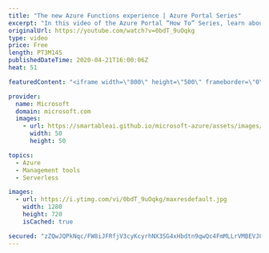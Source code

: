 ```yaml
---
title: "The new Azure Functions experience | Azure Portal Series"
excerpt: "In this video of the Azure Portal “How To” Series, learn about the new and improved way to create and manage Azure Functions using the Azure Portal.   Try out these features in the Azure portal: https://portal.azure.com    Keep connected on Twitter: https://twitter.com/AzurePortal    And make sure to"
originalUrl: https://youtube.com/watch?v=0bdT_9uOqkg
type: video
price: Free
length: PT3M14S
publishedDateTime: 2020-04-21T16:00:06Z
heat: 51

featuredContent: "<iframe width=\"800\" height=\"500\" frameborder=\"0\" src=\"https://www.youtube.com/embed/0bdT_9uOqkg\" allow=\"accelerometer; autoplay; encrypted-media; gyroscope; picture-in-picture\" allowfullscreen></iframe>"

provider:
  name: Microsoft
  domain: microsoft.com
  images:
    - url: https://smartableai.github.io/microsoft-azure/assets/images/organizations/microsoft.com-50x50.jpg
      width: 50
      height: 50

topics:
  - Azure
  - Management tools
  - Serverless

images:
  - url: https://i.ytimg.com/vi/0bdT_9uOqkg/maxresdefault.jpg
    width: 1280
    height: 720
    isCached: true

secured: "zZQwJQPkNqc/FW8iJFRfjV3cyKcyrhNX3SG4xHbdtn9qwQc4FmMLLrVMBEVJCYrIdsqvaJVgQRGF/tAHyOx+iVInVrhi0aP/dBs1dps6q+EH8kwkVZgfABkTMym1hZbQuGgRHYvDEYd0m751Vb4dpo6fYgyjgeNzQugVyZYmOErpDXfnv8JFlZR920McZ14+Vwim2WFpc9Xh38lqMbvZjUnwZm6byZ1TsraiOfkfCbNSFIu5Lz9FVdEkCKMpdko4ziTxx/K7ubuCUU6Floa42FIDBXlrm0lKMQzOLIlOvpvHTZJfz2MfuEaPYFcmOo9kDoJ+/aBnOKL0J7YKKN9sIWZr3PQQW92be2z8RcjXIuax+Zl0c7NVpSeRNmHiIDe2IJVTNR8v200h6MlLmLIqeC1UC2mfkztVld+Ppfsc1So=;pMKOGDzM/fTMEDTtdgBiVw=="
---
```


